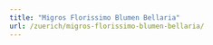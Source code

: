 ```yaml
---
title: "Migros Florissimo Blumen Bellaria"
url: /zuerich/migros-florissimo-blumen-bellaria/
---
```

